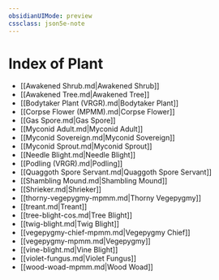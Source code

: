```yaml
---
obsidianUIMode: preview
cssclass: json5e-note
---
```

# Index of Plant

- [[Awakened Shrub.md\|Awakened Shrub]]
- [[Awakened Tree.md\|Awakened Tree]]
- [[Bodytaker Plant (VRGR).md\|Bodytaker Plant]]
- [[Corpse Flower (MPMM).md\|Corpse Flower]]
- [[Gas Spore.md\|Gas Spore]]
- [[Myconid Adult.md\|Myconid Adult]]
- [[Myconid Sovereign.md\|Myconid Sovereign]]
- [[Myconid Sprout.md\|Myconid Sprout]]
- [[Needle Blight.md\|Needle Blight]]
- [[Podling (VRGR).md\|Podling]]
- [[Quaggoth Spore Servant.md\|Quaggoth Spore Servant]]
- [[Shambling Mound.md\|Shambling Mound]]
- [[Shrieker.md\|Shrieker]]
- [[thorny-vegepygmy-mpmm.md\|Thorny Vegepygmy]]
- [[treant.md\|Treant]]
- [[tree-blight-cos.md\|Tree Blight]]
- [[twig-blight.md\|Twig Blight]]
- [[vegepygmy-chief-mpmm.md\|Vegepygmy Chief]]
- [[vegepygmy-mpmm.md\|Vegepygmy]]
- [[vine-blight.md\|Vine Blight]]
- [[violet-fungus.md\|Violet Fungus]]
- [[wood-woad-mpmm.md\|Wood Woad]]
